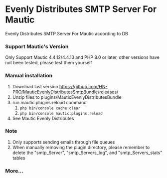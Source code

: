 # Evenly Distributes SMTP Server For Mautic
Evenly Distributes SMTP Server For Mautic according to DB

### Support Mautic's Version
Only Support Mautic 4.4.12/4.4.13 and PHP 8.0 or later, other versions have not been tested, please test them yourself

### Manual installation
1. Download last version https://github.com/HN-PRO/MauticEvenlyDistributesSmtpBundle/releases/
2. Unzip files to plugins/MauticEvenlyDistributesBundle
3. run mautic:plugins:reload command
   1. `php bin/console cache:clear`
   2. `php bin/console mautic:plugins:reload`
4. See Mautic Evenly Distributes

### Note
1. Only supports sending emails through file queues
2. When manually removing the plugin directory, please remember to delete the "smtp_Server", "smtp_Servers_log", and "smtp_Servers_stats" tables


### More...
